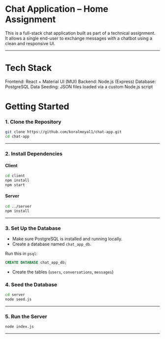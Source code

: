 # Chat Application – Home Assignment

This is a full-stack chat application built as part of a technical assignment.  
It allows a single end-user to exchange messages with a chatbot using a clean and responsive UI.

---

# Tech Stack

Frontend: React + Material UI (MUI)
Backend: Node.js (Express)
Database: PostgreSQL
Data Seeding: JSON files loaded via a custom Node.js script

# Getting Started

### 1. Clone the Repository

```bash
git clone https://github.com/koralmoyal1/chat-app.git
cd chat-app
```

---

### 2. Install Dependencies

#### Client

```bash
cd client
npm install
npm start
```

#### Server

```bash
cd ../server
npm install
```

---

### 3. Set Up the Database

- Make sure PostgreSQL is installed and running locally.
- Create a database named `chat_app_db`.

Run this in `psql`:

```sql
CREATE DATABASE chat_app_db;
```

- Create the tables (`users`, `conversations`, `messages`)

### 4. Seed the Database

```bash
cd server
node seed.js
```

---

### 5. Run the Server

```bash
node index.js
```

---
